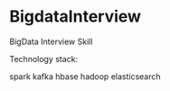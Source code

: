 # BigdataInterview
BigData Interview Skill

Technology stack:

spark
kafka
hbase
hadoop
elasticsearch

